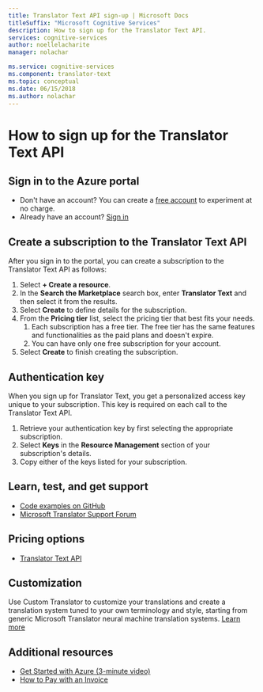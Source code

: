 ```yaml
---
title: Translator Text API sign-up | Microsoft Docs
titleSuffix: "Microsoft Cognitive Services"
description: How to sign up for the Translator Text API.
services: cognitive-services
author: noellelacharite
manager: nolachar

ms.service: cognitive-services
ms.component: translator-text
ms.topic: conceptual
ms.date: 06/15/2018
ms.author: nolachar
---
```

# How to sign up for the Translator Text API

## Sign in to the Azure portal

- Don't have an account? You can create a [free account](https://azure.microsoft.com/free/) to experiment at no charge.
- Already have an account? [Sign in](https://ms.portal.azure.com/)

## Create a subscription to the Translator Text API

After you sign in to the portal, you can create a subscription to the Translator Text API as follows:

1. Select **+ Create a resource**.
1. In the **Search the Marketplace** search box, enter **Translator Text** and then select it from the results.
1. Select **Create** to define details for the subscription.
1. From the **Pricing tier** list, select the pricing tier that best fits your needs.
    1. Each subscription has a free tier. The free tier has the same features and functionalities as the paid plans and doesn't expire.
    1. You can have only one free subscription for your account.
1. Select **Create** to finish creating the subscription.

## Authentication key

When you sign up for Translator Text, you get a personalized access key unique to your subscription. This key is required on each call to the Translator Text API.

1. Retrieve your authentication key by first selecting the appropriate subscription.
1. Select **Keys** in the **Resource Management** section of your subscription's details.
1. Copy either of the keys listed for your subscription.

## Learn, test, and get support

- [Code examples on GitHub](https://github.com/MicrosoftTranslator)
- [Microsoft Translator Support Forum](http://www.aka.ms/TranslatorForum)

## Pricing options

- [Translator Text API](https://azure.microsoft.com/pricing/details/cognitive-services/translator-text-api/)

## Customization

Use Custom Translator to customize your translations and create a translation system tuned to your own terminology and style, starting from generic Microsoft Translator neural machine translation systems. [Learn more](customization.md)

## Additional resources

- [Get Started with Azure (3-minute video)](https://azure.microsoft.com/get-started/?b=16.24)
- [How to Pay with an Invoice](https://azure.microsoft.com/pricing/invoicing/)
